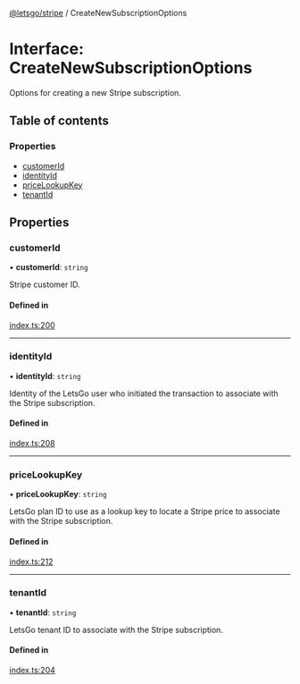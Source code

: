 [@letsgo/stripe](../README.md) / CreateNewSubscriptionOptions

# Interface: CreateNewSubscriptionOptions

Options for creating a new Stripe subscription.

## Table of contents

### Properties

- [customerId](CreateNewSubscriptionOptions.md#customerid)
- [identityId](CreateNewSubscriptionOptions.md#identityid)
- [priceLookupKey](CreateNewSubscriptionOptions.md#pricelookupkey)
- [tenantId](CreateNewSubscriptionOptions.md#tenantid)

## Properties

### customerId

• **customerId**: `string`

Stripe customer ID.

#### Defined in

[index.ts:200](https://github.com/tjanczuk/letsgo/blob/c32fd97/packages/stripe/src/index.ts#L200)

___

### identityId

• **identityId**: `string`

Identity of the LetsGo user who initiated the transaction to associate with the Stripe subscription.

#### Defined in

[index.ts:208](https://github.com/tjanczuk/letsgo/blob/c32fd97/packages/stripe/src/index.ts#L208)

___

### priceLookupKey

• **priceLookupKey**: `string`

LetsGo plan ID to use as a lookup key to locate a Stripe price to associate with the Stripe subscription.

#### Defined in

[index.ts:212](https://github.com/tjanczuk/letsgo/blob/c32fd97/packages/stripe/src/index.ts#L212)

___

### tenantId

• **tenantId**: `string`

LetsGo tenant ID to associate with the Stripe subscription.

#### Defined in

[index.ts:204](https://github.com/tjanczuk/letsgo/blob/c32fd97/packages/stripe/src/index.ts#L204)

